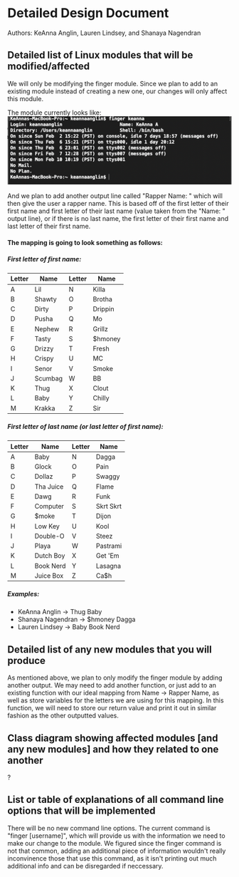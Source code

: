 # Detailed Design Document
Authors: KeAnna Anglin, Lauren Lindsey, and Shanaya Nagendran

##  Detailed list of Linux modules that will be modified/affected
We will only be modifying the finger module. Since we plan to add to an existing module instead of creating a new one, our changes will only affect this module.

The module currently looks like:
![](images/keannaterminal.png)

And we plan to add another output line called "Rapper Name: " which will then give the user a rapper name. This is based off of the first letter of their first name and first letter of their last name (value taken from the "Name: " output line), or if there is no last name, the first letter of their first name and last letter of their first name. 

#### The mapping is going to look something as follows:
##### First letter of first name:
| Letter | Name | Letter | Name |
|---|---|---|---|
| A | Lil | N | Killa |
| B | Shawty | O | Brotha |
| C | Dirty | P | Drippin |
| D | Pusha | Q | Mo |
| E | Nephew | R | Grillz |
| F | Tasty | S | $hmoney |
| G | Drizzy | T | Fresh |
| H | Crispy | U | MC |
| I | Senor | V | Smoke |
| J | Scumbag | W | BB |
| K | Thug | X | Clout |
| L | Baby | Y | Chilly |
| M | Krakka | Z | Sir |

##### First letter of last name (or last letter of first name):
| Letter | Name | Letter | Name |
|---|---|---|---|
| A | Baby | N | Dagga |
| B | Glock | O | Pain |
| C | Dollaz | P | Swaggy |
| D | Tha Juice | Q | Flame |
| E | Dawg | R | Funk |
| F | Computer | S | Skrt Skrt |
| G | $moke | T | Dijon |
| H | Low Key | U | Kool |
| I | Double-O | V | Steez |
| J | Playa | W | Pastrami |
| K | Dutch Boy | X | Get 'Em |
| L | Book Nerd | Y | Lasagna |
| M | Juice Box | Z | Ca$h |

##### Examples:
- KeAnna Anglin -> Thug Baby
- Shanaya Nagendran -> $hmoney Dagga
- Lauren Lindsey -> Baby Book Nerd

## Detailed list of any new modules that you will produce 
As mentioned above, we plan to only modify the finger module by adding another output. We may need to add another function, or just add to an existing function with our ideal mapping from Name -> Rapper Name, as well as store variables for the letters we are using for this mapping. In this function, we will need to store our return value and print it out in similar fashion as the other outputted values. 

## Class diagram showing affected modules [and any new modules] and how they related to one another
?

## List or table of explanations of all command line options that will be implemented
There will be no new command line options. The current command is "finger [username]", which will provide us with the information we need to make our change to the module. We figured since the finger command is not that common, adding an additional piece of information wouldn't really inconvinence those that use this command, as it isn't printing out much additional info and can be disregarded if neccessary. 

